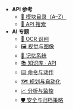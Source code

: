 <!-- BEGIN:AURORA-MERGED -->
* **API 参考**
  * [📖 模块目录（A–Z）](api/README.md)
  * [🔎 API 搜索](api/Search.md)
* **AI 专题**
  * [📄 OCR 识别](OCR.md)
  * [🖼️ 视觉与图像](Vision-and-Images.md)
  * [🧠 记忆系统](Memory-System.md)
  * [📚 知识库 · API](Knowledge-Base-API.md)
  * [⌨️ 命令与动作](Commands-and-Actions.md)
  * [🗺️ 规划与自动化](Planning-and-Automation.md)
  * [📈 分析与监控](Analytics-and-Monitoring.md)
  * [🛡️ 安全与归档策略](Security-and-Archive-Policy.md)
<!-- END:AURORA-MERGED -->